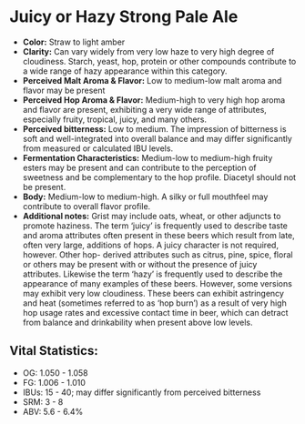 # Juicy or Hazy Strong Pale Ale

- **Color:** Straw to light amber
- **Clarity:** Can vary widely from very low haze to very high degree of cloudiness. Starch, yeast, hop, protein or other compounds contribute to a wide range of hazy appearance within this category.
- **Perceived Malt Aroma & Flavor:** Low to medium-low malt aroma and flavor may be present
- **Perceived Hop Aroma & Flavor:** Medium-high to very high hop aroma and flavor are present, exhibiting a very wide range of attributes, especially fruity, tropical, juicy, and many others.
- **Perceived bitterness:** Low to medium. The impression of bitterness is soft and well-integrated into overall balance and may differ significantly from measured or calculated IBU levels.
- **Fermentation Characteristics:** Medium-low to medium-high fruity esters may be present and can contribute to the perception of sweetness and be complementary to the hop profile. Diacetyl should not be present.
- **Body:** Medium-low to medium-high. A silky or full mouthfeel may contribute to overall flavor profile.
- **Additional notes:** Grist may include oats, wheat, or other adjuncts to promote haziness. The term ‘juicy’ is frequently used to describe taste and aroma attributes often present in these beers which result from late, often very large, additions of hops. A juicy character is not required, however. Other hop- derived attributes such as citrus, pine, spice, floral or others may be present with or without the presence of juicy attributes. Likewise the term ‘hazy’ is frequently used to describe the appearance of many examples of these beers. However, some versions may exhibit very low cloudiness. These beers can exhibit astringency and heat (sometimes referred to as ‘hop burn’) as a result of very high hop usage rates and excessive contact time in beer, which can detract from balance and drinkability when present above low levels.

## Vital Statistics:

- OG: 1.050 - 1.058
- FG: 1.006 - 1.010
- IBUs: 15 - 40; may differ significantly from perceived bitterness
- SRM: 3 - 8
- ABV: 5.6 - 6.4% 
